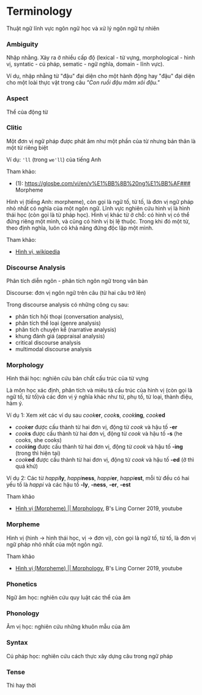 # Terminology
Thuật ngữ lĩnh vực ngôn ngữ học và xử lý ngôn ngữ tự nhiên

### Ambiguity

Nhập nhằng. Xảy ra ở nhiều cấp độ (lexical - từ vựng, morphological - hình vị, syntatic - cú pháp, sematic - ngữ nghĩa, domain - lĩnh vực).

Ví dụ, nhập nhằng từ "đậu" đại diện cho một hành động hay "đậu" đại diện cho một loài thực vật trong câu *"Con ruồi đậu mâm xôi đậu."* 
 
### Aspect

Thể của động từ

### Clitic

Một đơn vị ngữ pháp được phát âm như một phần của từ nhưng bản thân là một từ riêng biệt

Ví dụ: `'ll` (trong `we'll`) của tiếng Anh

Tham khảo:

* (1): https://glosbe.com/vi/en/v%E1%BB%8B%20ng%E1%BB%AF### Morpheme


Hình vị (tiếng Anh: morpheme), còn gọi là ngữ tố, từ tố, là đơn vị ngữ pháp nhỏ nhất có nghĩa của một ngôn ngữ. Lĩnh vực nghiên cứu hình vị là hình thái học (còn gọi là từ pháp học). Hình vị khác từ ở chỗ: có hình vị có thể đứng riêng một mình, và cũng có hình vị bị lệ thuộc. Trong khi đó một từ, theo định nghĩa, luôn có khả năng đứng độc lập một mình.

Tham khảo:

* [Hình vị, wikipedia](https://vi.wikipedia.org/wiki/H%C3%ACnh_v%E1%BB%8B)

### Discourse Analysis

Phân tích diễn ngôn - phân tích ngôn ngữ trong văn bản

Discourse: đơn vị ngôn ngữ trên câu (từ hai câu trở lên)

Trong discourse analysis có những công cụ sau:

* phân tích hội thoại (conversation analysis),
* phân tích thể loại (genre analysis)
* phân tích chuyện kể (narrative analysis)
* khung đánh giá (appraisal analysis)
* critical discourse analysis
* multimodal discourse analysis

### Morphology

Hình thái học: nghiên cứu bản chất cấu trúc của từ vựng

Là môn học xác định, phân tích và miêu tả cấu trúc của hình vị (còn gọi là ngữ tố, từ tố)và các đơn vị ý nghĩa khác như từ, phụ tố, từ loại, thành điệu, hàm ý.

Ví dụ 1: Xem xét các ví dụ sau *cook***er**, *cook***s**, *cook***ing**,  *cook***ed**

* *cook***er** được cấu thành từ hai đơn vị, động từ *cook* và hậu tố **-er**
* *cook***s** được cấu thành từ hai đơn vị, động từ *cook* và hậu tố **-s** (he cooks, she cooks)
* *cook***ing** được cấu thành từ hai đơn vị, động từ *cook* và hậu tố **-ing** (trong thì hiện tại) 
* *cook***ed** được cấu thành từ hai đơn vị, động từ *cook* và hậu tố **-ed** (ở thì quá khứ)

Ví dụ 2: Các từ *happi***ly**, *happi***ness**, *happi***er**,  *happi***est**, mỗi từ đều có hai yếu tố là *happi* và các hậu tố **-ly**, **-ness**, **-er**, **-est**

Tham khảo

*  [Hình vị (Morpheme) || Morphology](https://www.youtube.com/watch?v=i6QeKRh7rc4&ab_channel=B%27sLingCorner), B's Ling Corner 2019, youtube

### Morpheme

Hình vị (hình -> hình thái học, vị -> đơn vị), còn gọi là ngữ tố, từ tố, là đơn vị ngữ pháp nhỏ nhất của một ngôn ngữ.

Tham khảo

*  [Hình vị (Morpheme) || Morphology](https://www.youtube.com/watch?v=i6QeKRh7rc4&ab_channel=B%27sLingCorner), B's Ling Corner 2019, youtube

### Phonetics

Ngữ âm học: nghiên cứu quy luật các thể của âm

### Phonology

Âm vị học: nghiên cứu những khuôn mẫu của âm

### Syntax

Cú pháp học: nghiên cứu cách thực xây dựng câu trong ngữ pháp

### Tense

Thì hay thời
